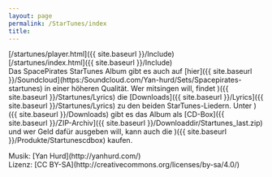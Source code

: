 ```yaml
---
layout: page
permalink: /StarTunes/index
title: 
---
```


<div class="startunesbg">
<div class="startunescontent">[/startunes/player.html]({{ site.baseurl }}/Include)</div>
<div id="startunesbottom">[/startunes/index.html]({{ site.baseurl }}/Include)</div>
</div>
Das SpacePirates StarTunes Album gibt es auch auf [hier]({{ site.baseurl }}/Soundcloud](https:/Soundcloud.com/Yan-hurd/Sets/Spacepirates-startunes) in einer höheren Qualität. Wer mitsingen will, findet )({{ site.baseurl }}/Startunes/Lyrics) die [Downloads]({{ site.baseurl }}/Lyrics]({{ site.baseurl }}/Startunes/Lyrics) zu den beiden StarTunes-Liedern. Unter )({{ site.baseurl }}/Downloads) gibt es das Album als [CD-Box]({{ site.baseurl }}/ZIP-Archiv]({{ site.baseurl }}/Downloaddir/Startunes_last.zip) und wer Geld dafür ausgeben will, kann auch die )({{ site.baseurl }}/Produkte/Startunescdbox) kaufen.

<p>Musik: [Yan Hurd](http://yanhurd.com/)<br/>
Lizenz: [CC BY-SA](http://creativecommons.org/licenses/by-sa/4.0/)</p>
